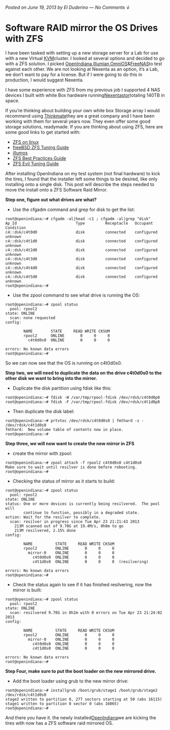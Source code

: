 *Posted on June 19, 2013 by El Duderino — No Comments ↓*	

# Software RAID mirror the OS Drives with ZFS

I have been tasked with setting up a new storage server for a Lab for use with a new Virtual [KVM](http://www.linux-kvm.org/page/Main_Page)cluster. I looked at several options and decided to go with a ZFS solution. I picked [OpenIndiana](https://www.openindiana.org/),[Illumian](http://web.archive.org/web/20141217172543/http://illumian.org/),[OmniOS](https://omniosce.org/)&[FreeNAS](https://www.freenas.org/)to test against each other. We are not looking at Nexenta as an option, it’s a Lab, we don’t want to pay for a license. But if I were going to do this in production, I would suggest Nexenta.

I have some experience with ZFS from my previous job I supported 4 NAS devices I built with white Box hardware running[Nexentastor](https://nexenta.com/products/nexentastor)totaling 140TB in space.

If you’re thinking about building your own white box Storage array I would recommend using [Thinkmate](https://www.thinkmate.com/)they are a great company and I have been working with them for several years now. They even offer some good storage solutions, readymade. If you are thinking about using ZFS, here are some good links to get started with:

- [ZFS on linux](https://zfsonlinux.org/index.html)
- [freeBSD ZFS Tuning Guide](https://wiki.freebsd.org/ZFSTuningGuide)
- [illumos](https://illumos.org/docs/about/)
- [ZFS Best Practices Guide](http://web.archive.org/web/20141217015352/http://www.solarisinternals.com/wiki/index.php/ZFS_Best_Practices_Guide)
- [ZFS Evil Tuning Guide](http://web.archive.org/web/20141216152447/http://www.solarisinternals.com/wiki/index.php/ZFS_Evil_Tuning_Guide)


After installing OpenIndiana on my test system (not final hardware) to kick the tires, I found that the installer left some things to be desired, like only installing onto a single disk. This post will describe the steps needed to move the install onto a ZFS Software Raid Mirror.

**Step one, figure out what drives are what?**

-  Use the cfgadm command and grep for disk to get the list:
```
root@openindiana:~# cfgadm -al|head -c1 ; cfgadm -al|grep "disk"
Ap_Id                          Type         Receptacle   Occupant     Condition
c4::dsk/c4t0d0                 disk         connected    configured   unknown
c4::dsk/c4t1d0                 disk         connected    configured   unknown
c4::dsk/c4t2d0                 disk         connected    configured   unknown
c4::dsk/c4t3d0                 disk         connected    configured   unknown
c4::dsk/c4t4d0                 disk         connected    configured   unknown
c4::dsk/c4t5d0                 disk         connected    configured   unknown
root@openindiana:~#
```

- Use the zpool command to see what drive is running the OS:
```
root@openindiana:~# zpool status
  pool: rpool2
state: ONLINE
  scan: none requested
config:

        NAME        STATE     READ WRITE CKSUM
        rpool2      ONLINE       0     0     0
          c4t0d0s0  ONLINE       0     0     0

errors: No known data errors
root@openindiana:~#
```

So we can now see that the OS is running on c4t0d0s0. 

**Step two, we will need to duplicate the data on the drive c4t0d0s0 to the other disk we want to bring into the mirror.**

- Duplicate the disk partition using fdisk like this:
```
root@openindiana:~# fdisk -W /var/tmp/rpool-fdisk /dev/rdsk/c4t0d0p0
root@openindiana:~# fdisk -F /var/tmp/rpool-fdisk /dev/rdsk/c4t1d0p0
```

- Then duplicate the disk label:
```
root@openindiana:~# prtvtoc /dev/rdsk/c4t0d0s0 | fmthard -s - /dev/rdsk/c4t1d0s0
fmthard:  New volume table of contents now in place.
root@openindiana:~#
```


**Step three, we will now want to create the new mirror in ZFS**

- create the mirror with zpool:

```
root@openindiana:~# zpool attach -f rpool2 c4t0d0s0 c4t1d0s0
Make sure to wait until resilver is done before rebooting.
root@openindiana:~#
```

- Checking the status of mirror as it starts to build:

```
root@openindiana:~# zpool status
  pool: rpool2
state: ONLINE
status: One or more devices is currently being resilvered.  The pool will
        continue to function, possibly in a degraded state.
action: Wait for the resilver to complete.
  scan: resilver in progress since Tue Apr 23 21:21:43 2013
    213M scanned out of 9.70G at 19.4M/s, 0h8m to go
    213M resilvered, 2.15% done
config:

        NAME          STATE     READ WRITE CKSUM
        rpool2        ONLINE       0     0     0
          mirror-0    ONLINE       0     0     0
            c4t0d0s0  ONLINE       0     0     0
            c4t1d0s0  ONLINE       0     0     0  (resilvering)

errors: No known data errors
root@openindiana:~#
```

- Check the status again to see if it has finished resilvering, now the mirror is built:

```
root@openindiana:~# zpool status
  pool: rpool2
state: ONLINE
  scan: resilvered 9.70G in 0h2m with 0 errors on Tue Apr 23 21:24:02 2013
config:

        NAME          STATE     READ WRITE CKSUM
        rpool2        ONLINE       0     0     0
          mirror-0    ONLINE       0     0     0
            c4t0d0s0  ONLINE       0     0     0
            c4t1d0s0  ONLINE       0     0     0

errors: No known data errors
root@openindiana:~#
```

**Step Four, make sure to put the boot loader on the new mirrored drive.**

- Add the boot loader using grub to the new mirror drive:

```
root@openindiana:~# installgrub /boot/grub/stage1 /boot/grub/stage2 /dev/rdsk/c4t1d0s0
stage2 written to partition 0, 277 sectors starting at 50 (abs 16115)
stage1 written to partition 0 sector 0 (abs 16065)
root@openindiana:~#
```

And there you have it. the newly installed[OpenIndiana](https://www.openindiana.org/)we are kicking the tires with now has a ZFS software raid mirrored OS.
